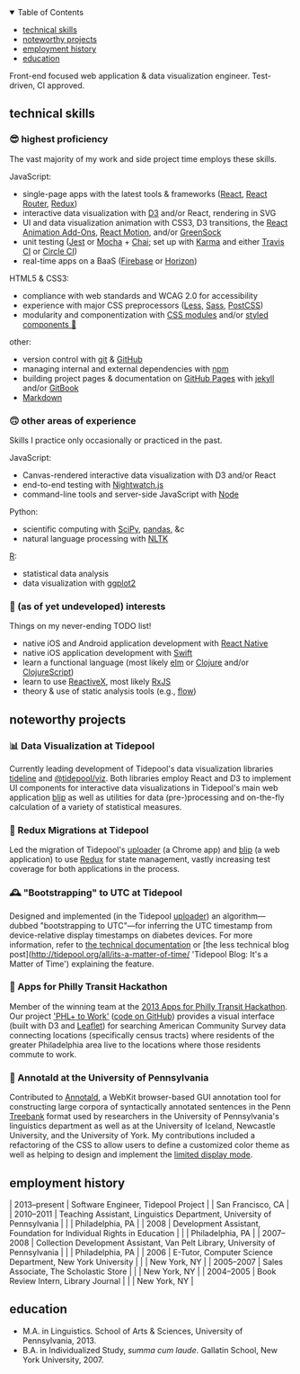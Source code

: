 <details open>
  <summary>Table of Contents</summary>
  <ul>
    <li><a href="#technical-skills">technical skills</a></li>
    <li><a href="#noteworthy-projects">noteworthy projects</a></li>
    <li><a href="#employment-history">employment history</a></li>
    <li><a href="#education">education</a></li>
  </ul>
</details>

<span class="mission">Front-end focused web application & data visualization engineer. Test-driven, CI approved.</span>

## technical skills

### 😎 highest proficiency

<span class="skills-explainer">The vast majority of my work and side project time employs these skills.</span>

JavaScript:

  - single-page apps with the latest tools & frameworks ([React](https://facebook.github.io/react/ 'React'), [React Router](https://github.com/reactjs/react-router#readme 'GitHub: React Router README'), [Redux](http://redux.js.org/ 'redux'))
  - interactive data visualization with [D3](https://d3js.org/ 'D3: Data-Driven Documents') and/or React, rendering in SVG
  - UI and data visualization animation with CSS3, D3 transitions, the [React Animation Add-Ons](https://facebook.github.io/react/docs/animation.html 'React Animation Add-Ons'), [React Motion](https://github.com/chenglou/react-motion 'GitHub: React Motion'), and/or [GreenSock](https://greensock.com/ 'GreenSock')
  - unit testing ([Jest](https://facebook.github.io/jest/ 'Jest: Painless JavaScript testing') or [Mocha](https://mochajs.org/ 'Mocha JavaScript test framework') + [Chai](http://chaijs.com/ 'Chai assertion library'); set up with [Karma](https://karma-runner.github.io/1.0/index.html 'Karma test runner') and either [Travis CI](https://travis-ci.org/ 'Travis CI') or [Circle CI](https://circleci.com/ 'CircleCI'))
  - real-time apps on a BaaS ([Firebase](https://firebase.google.com/ 'Firebase') or [Horizon](http://horizon.io/ 'Horizon'))

HTML5 & CSS3:

  - compliance with web standards and WCAG 2.0 for accessibility
  - experience with major CSS preprocessors ([Less](http://lesscss.org/ 'Less CSS'), [Sass](http://sass-lang.com/ 'Sass: CSS with superpowers'), [PostCSS](http://postcss.org/ 'PostCSS'))
  - modularity and componentization with [CSS modules](https://github.com/css-modules/css-modules#readme 'GitHub: CSS modules README') and/or [styled components 💅](https://github.com/styled-components/styled-components 'GitHub: styled-components 💅')

other:

  - version control with [git](https://git-scm.com/ 'git') & [GitHub](https://github.com/ 'GitHub')
  - managing internal and external dependencies with [npm](https://www.npmjs.com/ 'npm')
  - building project pages & documentation on [GitHub Pages](https://pages.github.com/ 'GitHub Pages') with [jekyll](https://jekyllrb.com/ 'jekyll') and/or [GitBook](https://github.com/GitbookIO/gitbook#readme 'GitHub: GitBook README')
  - [Markdown](https://daringfireball.net/projects/markdown/ 'Markdown')

### 🙃 other areas of experience

<span class="skills-explainer">Skills I practice only occasionally or practiced in the past.</span>

JavaScript:

  - Canvas-rendered interactive data visualization with D3 and/or React
  - end-to-end testing with [Nightwatch.js](http://nightwatchjs.org/ 'Nightwatch.js')
  - command-line tools and server-side JavaScript with [Node](https://nodejs.org/en/ 'node JavaScript runtime')

Python:

  - scientific computing with [SciPy](https://www.scipy.org/ 'SciPy'), [pandas](http://pandas.pydata.org/ 'pandas: Python data analysis library'), &c
  - natural language processing with [NLTK](http://www.nltk.org/ 'Python natural language toolkit')

[R](https://www.r-project.org/ 'The R project for statistical computing'):

  - statistical data analysis
  - data visualization with [ggplot2](http://ggplot2.org/ 'ggplot2')

### 🤔 (as of yet undeveloped) interests

<span class="skills-explainer">Things on my never-ending TODO list!</span>

- native iOS and Android application development with [React Native](https://facebook.github.io/react-native/ 'React Native')
- native iOS application development with [Swift](https://developer.apple.com/swift/ 'Swift programming language')
- learn a functional language (most likely [elm](http://elm-lang.org/ 'elm: the best of functional programming in your browser') or [Clojure](https://clojure.org/ 'Clojure') and/or [ClojureScript](http://clojure.org/about/clojurescript 'ClojureScript'))
- learn to use [ReactiveX](http://reactivex.io/ 'ReactiveX'), most likely [RxJS](https://github.com/ReactiveX/rxjs 'GitHub: RxJS')
- theory & use of static analysis tools (e.g., [flow](https://flowtype.org/ 'flow: a static type checker for JavaScript'))

## noteworthy projects

### 📊 Data Visualization at Tidepool

Currently leading development of Tidepool's data visualization libraries [tideline](https://github.com/tidepool-org/tideline 'GitHub: tideline') and [@tidepool/viz](https://github.com/tidepool-org/viz 'GitHub: @tidepool/viz'). Both libraries employ React and D3 to implement UI components for interactive data visualizations in Tidepool's main web application [blip](https://github.com/tidepool-org/blip 'GitHub: blip') as well as utilities for data (pre-)processing and on-the-fly calculation of a variety of statistical measures.

### 🚀 Redux Migrations at Tidepool

Led the migration of Tidepool's [uploader](https://github.com/tidepool-org/chrome-uploader 'GitHub: chrome-uploader') (a Chrome app) and [blip](https://github.com/tidepool-org/blip 'GitHub: blip') (a web application) to use [Redux](http://redux.js.org/ 'Redux') for state management, vastly increasing test coverage for both applications in the process.

### 🕰 "Bootstrapping" to UTC at Tidepool

Designed and implemented (in the Tidepool [uploader](https://github.com/tidepool-org/chrome-uploader 'GitHub: chrome-uploader')) an algorithm—dubbed "bootstrapping to UTC"—for inferring the UTC timestamp from device-relative display timestamps on diabetes devices. For more information, refer to [the technical documentation](http://developer.tidepool.io/chrome-uploader/docs/BootstrappingToUTC.html 'BtUTC technical documentation') or [the less technical blog post](http://tidepool.org/all/its-a-matter-of-time/ 'Tidepool Blog: It's a Matter of Time') explaining the feature.

### 🚎 Apps for Philly Transit Hackathon

Member of the winning team at the [2013 Apps for Philly Transit Hackathon](http://technical.ly/philly/2013/10/02/apps-philly-transit-hackathon-winners/ 'Technically Philly: 2013 Apps for Philly Transit Hackathon Winners'). Our project ['PHL+ to Work'](http://janabeck.com/PHLWork/ 'PHL+ to Work') ([code on GitHub](https://github.com/jebeck/PHLWork 'GitHub: PHLWork')) provides a visual interface (built with D3 and [Leaflet](http://leafletjs.com/ 'Leaflet')) for searching American Community Survey data connecting locations (specifically census tracts) where residents of the greater Philadelphia area live to the locations where those residents commute to work.

### 🌳 Annotald at the University of Pennsylvania

Contributed to [Annotald](http://annotald.github.io/ 'Annotald'), a WebKit browser-based GUI annotation tool for constructing large corpora of syntactically annotated sentences in the Penn [Treebank](https://en.wikipedia.org/wiki/Treebank 'Wikipedia: Treebank') format used by researchers in the University of Pennsylvania's linguistics department as well as at the University of Iceland, Newcastle University, and the University of York. My contributions included a refactoring of the CSS to allow users to define a customized color theme as well as helping to design and implement the [limited display mode](http://annotald.github.io/user.html#limiteddisplay 'Annotald User Manual: limited display mode').

## employment history

| 2013–present | Software Engineer, Tidepool Project
| | San Francisco, CA |
| 2010–2011 | Teaching Assistant, Linguistics Department, University of Pennsylvania |
| | Philadelphia, PA |
| 2008 | Development Assistant, Foundation for Individual Rights in Education |
| | Philadelphia, PA |
| 2007–2008 | Collection Development Assistant, Van Pelt Library, University of Pennsylvania |
| | Philadelphia, PA |
| 2006 | E-Tutor, Computer Science Department, New York University |
| | New York, NY |
| 2005–2007 | Sales Associate, The Scholastic Store |
| | New York, NY |
| 2004–2005 | Book Review Intern, Library Journal |
| | New York, NY |

## education

- M.A. in Linguistics. School of Arts & Sciences, University of Pennsylvania, 2013.
- B.A. in Individualized Study, *summa cum laude*. Gallatin School, New York University, 2007.
